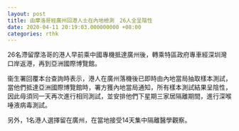 ```yaml
---
layout: post
title: 由摩洛哥經廣州回港人士在內地檢測　26人全呈陰性
date: 2020-04-11 20:19:03.000000000 +08:00
categories: rthk
---
```


26名滯留摩洛哥的港人早前乘中國專機抵達廣州後，轉乘特區政府專車經深圳灣口岸返港，再到亞洲國際博覽館。

衞生署回覆本台查詢時表示，港人在廣州落機後已即時由內地當局抽取樣本測試，當他們抵達亞洲國際博覽館時，署方獲內地當局通知，所有樣本測試結果呈陰性，因此毋須同一天再次進行相同測試，並安排他們下星期三家居隔離期間，進行深喉唾液病毒測試。　

另外，1名港人選擇留在廣州，在當地接受14天集中隔離醫學觀察。

